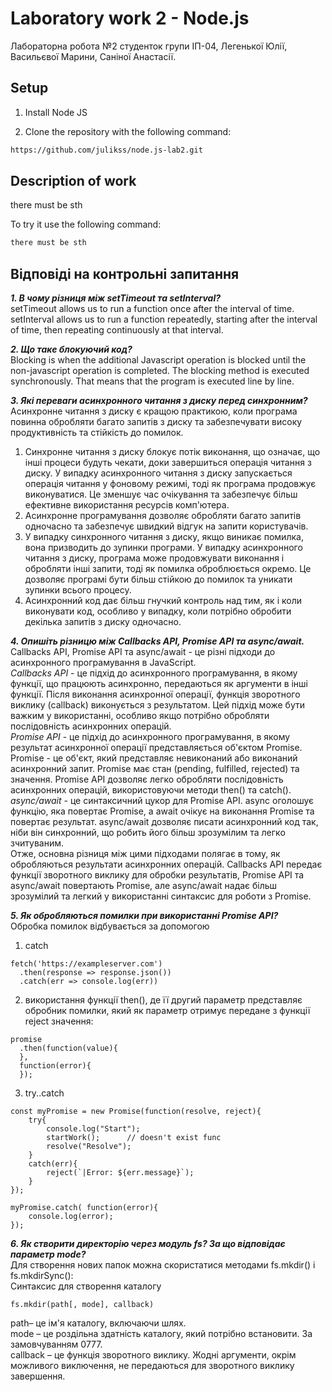 # Laboratory work 2 - Node.js
Лабораторна робота №2 студенток групи ІП-04, Легенької Юлії, Васильєвої Марини, Саніної Анастасії.

## Setup
1. Install Node JS

2. Clone the repository with the following command:
```bash
https://github.com/julikss/node.js-lab2.git
```

## Description of work
there must be sth

To try it use the following command:
```bash
there must be sth
```


## Відповіді на контрольні запитання

***1. В чому різниця між setTimeout та setInterval?***
<br/>
setTimeout allows us to run a function once after the interval of time. setInterval allows us to run a function repeatedly, starting after the interval of time, then repeating continuously at that interval.

***2. Що таке блокуючий код?***
<br/>
Blocking is when the additional Javascript operation is blocked until the non-javascript operation is completed. The blocking method is executed synchronously. That means that the program is executed line by line.

***3. Які переваги асинхронного читання з диску перед синхронним?***
<br/>
Асинхронне читання з диску є кращою практикою, коли програма повинна обробляти багато запитів з диску та забезпечувати високу продуктивність та стійкість до помилок.
1. Синхронне читання з диску блокує потік виконання, що означає, що інші процеси будуть чекати, доки завершиться операція читання з диску. У випадку асинхронного читання з диску запускається операція читання у фоновому режимі, тоді як програма продовжує виконуватися. Це зменшує час очікування та забезпечує більш ефективне використання ресурсів комп'ютера.
2. Асинхронне програмування дозволяє обробляти багато запитів одночасно та забезпечує швидкий відгук на запити користувачів.
3. У випадку синхронного читання з диску, якщо виникає помилка, вона призводить до зупинки програми. У випадку асинхронного читання з диску, програма може продовжувати виконання і обробляти інші запити, тоді як помилка оброблюється окремо. Це дозволяє програмі бути більш стійкою до помилок та уникати зупинки всього процесу.
4. Асинхронний код дає більш гнучкий контроль над тим, як і коли виконувати код, особливо у випадку, коли потрібно обробити декілька запитів з диску одночасно.

***4. Опишіть різницю між Callbacks API, Promise API та async/await.***
<br/>
Callbacks API, Promise API та async/await - це різні підходи до асинхронного програмування в JavaScript.
<br/>*Callbacks API* - це підхід до асинхронного програмування, в якому функції, що працюють асинхронно, передаються як аргументи в інші функції. Після виконання асинхронної операції, функція зворотного виклику (callback) виконується з результатом. Цей підхід може бути важким у використанні, особливо якщо потрібно обробляти послідовність асинхронних операцій.
<br/>*Promise API* - це підхід до асинхронного програмування, в якому результат асинхронної операції представляється об'єктом Promise. Promise - це об'єкт, який представляє невиконаний або виконаний асинхронний запит. Promise має стан (pending, fulfilled, rejected) та значення. Promise API дозволяє легко обробляти послідовність асинхронних операцій, використовуючи методи then() та catch().
<br/>*async/await* - це синтаксичний цукор для Promise API. async оголошує функцію, яка повертає Promise, а await очікує на виконання Promise та повертає результат. async/await дозволяє писати асинхронний код так, ніби він синхронний, що робить його більш зрозумілим та легко зчитуваним.
<br/>Отже, основна різниця між цими підходами полягає в тому, як обробляються результати асинхронних операцій. Callbacks API передає функції зворотного виклику для обробки результатів, Promise API та async/await повертають Promise, але async/await надає більш зрозумілий та легкий у використанні синтаксис для роботи з Promise.

***5. Як обробляються помилки при використанні Promise API?***
<br/>
Обробка помилок відбувається за допомогою
1. catch
```
fetch('https://exampleserver.com')
  .then(response => response.json())
  .catch(err => console.log(err)) 
```
2. використання функції then(), де її другий параметр представляє обробник помилки, який як параметр отримує передане з функції reject значення:
```
promise
  .then(function(value){
  },
  function(error){
  });
```
3. try..catch
```
const myPromise = new Promise(function(resolve, reject){
    try{
        console.log("Start");
        startWork();      // doesn't exist func
        resolve("Resolve");
    }
    catch(err){
        reject(`|Error: ${err.message}`);
    }
});

myPromise.catch( function(error){
    console.log(error);
});
```

***6. Як створити директорію через модуль fs? За що відповідає параметр mode?***
<br/>
Для створення нових папок можна скористатися методами fs.mkdir() і fs.mkdirSync():
<br/>
Синтаксис для створення каталогу
```
fs.mkdir(path[, mode], callback)
```
path– це ім'я каталогу, включаючи шлях.
<br/>
mode – це роздільна здатність каталогу, який потрібно встановити. За замовчуванням 0777.
<br/>
callback – це функція зворотного виклику. Жодні аргументи, окрім можливого виключення, не передаються для зворотного виклику завершення.

